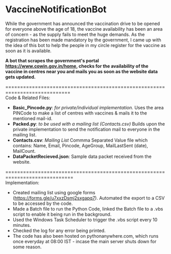 # VaccineNotificationBot

While the government has announced the vaccination drive to be opened for everyone above the age of 18, the vaccine availability has been an area of concern - as the supply fails to meet the huge demands. As the registration has been made mandatory by the government, I came up with the idea of this bot to help the people in my circle register for the vaccine as soon as it is available.

**A bot that scrapes the government's portal https://www.cowin.gov.in/home, checks for the availability of the vaccine in centres near you and mails you as soon as the website data gets updated.** 
   
============================================================================  
Code & Related Files:  
* __Basic_Pincode.py__: *for private/individual implementation.* Uses the area PINCode to make a list of centres with vaccines & mails it to the mentioned mail-id.  
* __Packed.py__: *to be used with a mailing list (Contacts.csv)* Builds upon the private implementation to send the notification mail to everyone in the mailing list.
* __Contacts.csv__: *Mailing List* Commma Separated Value file which contains: Name, Email, Pincode, AgeGroup, MailLastSent (date), MailCount.  
* __DataPacketRecieved.json__: Sample data packet received from the website.  
  
=============================================================================  
Implementation:
* Created mailing list using google forms (https://forms.gle/u7xxzDsmj2sxgapq7). Automated the export to a CSV to be accessed by the code.  
* Made a Batch file to run the Python Code, linked the Batch file to a .vbs script to enable it being run in the background.  
* Used the Windows Task Scheduler to trigger the .vbs script every 10 minutes.  
* Checked the log for any error being printed.
* The code has also been hosted on pythonanywhere.com, which runs once everyday at 08:00 IST - incase the main server shuts down for some reason.
  


